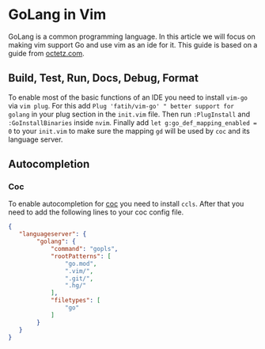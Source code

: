 # GoLang in Vim

GoLang is a common programming language.
In this article we will focus on making vim support Go and use vim as an ide
for it.
This guide is based on a guide from
[octetz.com](https://octetz.com/docs/2019/2019-04-24-vim-as-a-go-ide/).

## Build, Test, Run, Docs, Debug, Format

To enable most of the basic functions of an IDE you need to install `vim-go` via
`vim plug`.
For this add `Plug 'fatih/vim-go' " better support for golang` in your plug section
in the `init.vim` file.
Then run `:PlugInstall` and `:GoInstallBinaries` inside `nvim`.
Finally add `let g:go_def_mapping_enabled = 0` to your `init.vim` to make sure
the mapping `gd` will be used by `coc` and its language server.

## Autocompletion

### Coc

To enable autocompletion for [coc](coc.md) you need to install `ccls`.
After that you need to add the following lines to your coc config file.

```json
{
   "languageserver": {
        "golang": {
            "command": "gopls",
            "rootPatterns": [
                "go.mod",
                ".vim/",
                ".git/",
                ".hg/"
            ],
            "filetypes": [
                "go"
            ]
        }
   }
}
```
